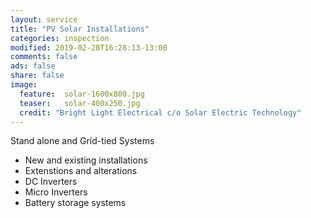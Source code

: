 ```yaml
---
layout: service
title: "PV Solar Installations"
categories: inspection
modified: 2019-02-28T16:28:13-13:00
comments: false
ads: false
share: false
image:
  feature:  solar-1600x800.jpg
  teaser:   solar-400x250.jpg
  credit: "Bright Light Electrical c/o Solar Electric Technology"
---
```

Stand alone and Grid-tied Systems  

 - New and existing installations
 - Extenstions and alterations
 - DC Inverters
 - Micro Inverters
 - Battery storage systems